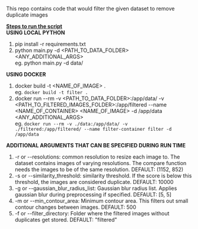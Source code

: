 This repo contains code that would filter the given dataset to remove duplicate images

<b><u>Steps to run the script</b></u><br>
<b>USING LOCAL PYTHON</b>
1. pip install -r requirements.txt
2. python main.py -d <PATH_TO_DATA_FOLDER> <ANY_ADDITIONAL_ARGS><br>
eg. python main.py -d data/

<b>USING DOCKER</b>
1. docker build -t <NAME_OF_IMAGE> .<br>
eg. `docker build -t filter .`
2. docker run --rm -v <PATH_TO_DATA_FOLDER>:/app/data/ -v <PATH_TO_FILTERED_IMAGES_FOLDER>:/app/filtered --name <NAME_OF_CONTAINER> <NAME_OF_IMAGE> -d /app/data <ANY_ADDITIONAL_ARGS><br>
eg. `docker run --rm -v ./data:/app/data/ -v ./filtered:/app/filtered/ --name filter-container filter -d /app/data`

<b>ADDITIONAL ARGUMENTS THAT CAN BE SPECIFIED DURING RUN TIME</b><br>
1. -r or --resolutions: common resolution to resize each image to. The dataset contains images of varying resolutions. The compare function needs the images to be of the same resolution. DEFAULT: (1152, 852)
2. -s or --similarity_threshold: similarity threshold. If the score is below this threshold, the images are considered duplicate. DEFAULT: 10000
3. -g or --gaussian_blur_radius_list: Gaussian blur radius list. Applies gaussian blur during preprocessing if specified. DEFAULT: [5, 5]
4. -m or --min_contour_area: Minimum contour area. This filters out small contour changes between images. DEFAULT: 500
5. -f or --filter_directory: Folder where the filtered images without duplicates get stored. DEFAULT: "filtered"
